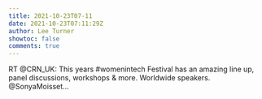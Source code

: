 ```yaml
---
title: 2021-10-23T07-11
date: 2021-10-23T07:11:29Z
author: Lee Turner
showtoc: false
comments: true
---
```


RT @CRN_UK: This years #womenintech Festival has an amazing line up, panel discussions, workshops &amp; more. Worldwide speakers. @SonyaMoisset…

